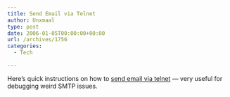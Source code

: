 ```yaml
---
title: Send Email via Telnet
author: Unxmaal
type: post
date: 2006-01-05T00:00:00+00:00
url: /archives/1756
categories:
  - Tech

---
```

Here&#8217;s quick instructions on how to [send email via telnet][1] &#8212; very useful for debugging weird SMTP issues.

 [1]: http://www.rdpslides.com/webresources/FAQ00035.htm